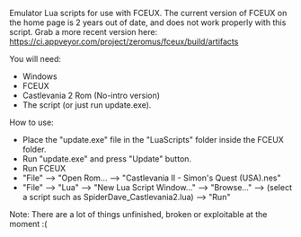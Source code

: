 Emulator Lua scripts for use with FCEUX.  The current version of FCEUX on the home page is 2 years out of date, and does not work properly with this script.  Grab a more recent version here: https://ci.appveyor.com/project/zeromus/fceux/build/artifacts

You will need:
* Windows
* FCEUX
* Castlevania 2 Rom (No-intro version)
* The script (or just run update.exe).

How to use:
* Place the "update.exe" file in the "LuaScripts" folder inside the FCEUX folder.
* Run "update.exe" and press "Update" button.
* Run FCEUX
* "File" --> "Open Rom... --> "Castlevania II - Simon's Quest (USA).nes"
* "File" --> "Lua" --> "New Lua Script Window..." --> "Browse..." --> (select a script such as SpiderDave_Castlevania2.lua) --> "Run"


Note: There are a lot of things unfinished, broken or exploitable at the moment :(